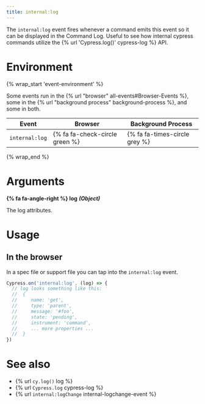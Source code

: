 ```yaml
---
title: internal:log
---
```


The `internal:log` event fires whenever a command emits this event so it can be displayed in the Command Log. Useful to see how internal cypress commands utilize the {% url 'Cypress.log()' cypress-log %} API.

# Environment

{% wrap_start 'event-environment' %}

Some events run in the {% url "browser" all-events#Browser-Events %}, some in the {% url "background process" background-process %}, and some in both.

Event | Browser | Background Process
--- | --- | ---
`internal:log` | {% fa fa-check-circle green %} | {% fa fa-times-circle grey %}

{% wrap_end %}

# Arguments

**{% fa fa-angle-right %} log** ***(Object)***

The log attributes.

# Usage

## In the browser

In a spec file or support file you can tap into the `internal:log` event.

```javascript
Cypress.on('internal:log', (log) => {
  // log looks something like this:
  //  {
  //     name: 'get',
  //     type: 'parent',
  //     message: '#foo',
  //     state: 'pending',
  //     instrument: 'command',
  //     ... more properties ...
  //  }
})
```

# See also

- {% url `cy.log()` log %}
- {% url `Cypress.log` cypress-log %}
- {% url `internal:logChange` internal-logchange-event %}
